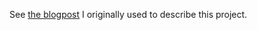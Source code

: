 See [the blogpost](http://chearon.net/blog/a-page-turn-animation-using-css3-transitions/) I originally used to describe this project.

